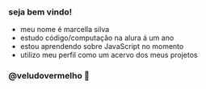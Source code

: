 ### seja bem vindo!

- meu nome é marcella silva
- estudo código/computação na alura á um ano
- estou aprendendo sobre JavaScript no momento
- utilizo meu perfil como um acervo dos meus projetos

### @veludovermelho 💌
